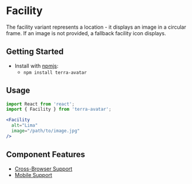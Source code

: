 # Facility

The facility variant represents a location - it displays an image in a circular frame. If an image is not provided, a fallback facility icon displays.

## Getting Started

- Install with [npmjs](https://www.npmjs.com):
  - `npm install terra-avatar`

## Usage

```jsx
import React from 'react';
import { Facility } from 'terra-avatar';

<Facility
  alt="Lima"
  image="/path/to/image.jpg"
/>
```

## Component Features

 * [Cross-Browser Support](https://github.com/cerner/terra-ui/blob/master/src/terra-dev-site/contributing/ComponentStandards.e.contributing.md#cross-browser-support)
 * [Mobile Support](https://github.com/cerner/terra-ui/blob/master/src/terra-dev-site/contributing/ComponentStandards.e.contributing.md#mobile-support)
